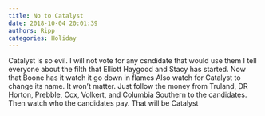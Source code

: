 ```yaml
---
title: No to Catalyst
date: 2018-10-04 20:01:39
authors: Ripp
categories: Holiday
---
```


 Catalyst is so evil.  I will not vote for any csndidate that would use them
I tell everyone about the filth that Elliott Haygood and Stacy has started.   Now that Boone has it watch it go down in flames
Also watch for Catalyst to change its name.  It won’t matter. Just follow the money from Truland, DR Horton, Prebble, Cox, Volkert, and Columbia Southern to the candidates.   Then watch who the candidates pay. 
That will be Catalyst